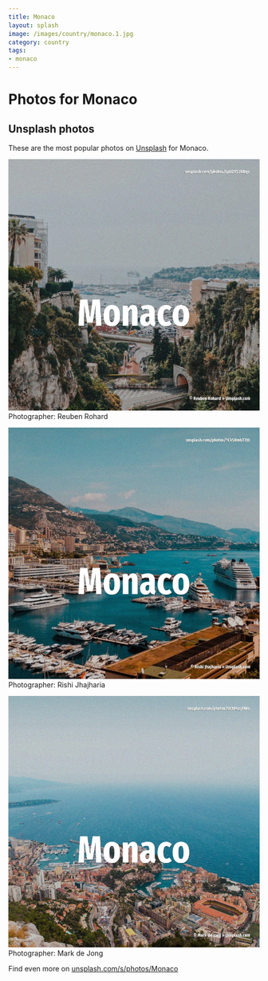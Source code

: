 ```yaml
---
title: Monaco
layout: splash
image: /images/country/monaco.1.jpg
category: country
tags:
- monaco
---
```

# Photos for Monaco
 
## Unsplash photos
These are the most popular photos on [Unsplash](https://unsplash.com) for Monaco.
 
![Monaco](/images/country/monaco.1.jpg)
Photographer:  Reuben Rohard
 
![Monaco](/images/country/monaco.2.jpg)
Photographer:  Rishi Jhajharia
 
![Monaco](/images/country/monaco.3.jpg)
Photographer:  Mark de Jong
 
Find even more on [unsplash.com/s/photos/Monaco](https://unsplash.com/s/photos/Monaco)
 

